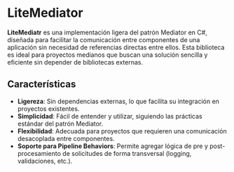 # LiteMediator

**LiteMediatr** es una implementación ligera del patrón Mediator en C#, diseñada para facilitar la comunicación entre componentes de una aplicación sin necesidad de referencias directas entre ellos. Esta biblioteca es ideal para proyectos medianos que buscan una solución sencilla y eficiente sin depender de bibliotecas externas.

## Características

- **Ligereza**: Sin dependencias externas, lo que facilita su integración en proyectos existentes.
- **Simplicidad**: Fácil de entender y utilizar, siguiendo las prácticas estándar del patrón Mediator.
- **Flexibilidad**: Adecuada para proyectos que requieren una comunicación desacoplada entre componentes.
- **Soporte para Pipeline Behaviors**: Permite agregar lógica de pre y post-procesamiento de solicitudes de forma transversal (logging, validaciones, etc.).
